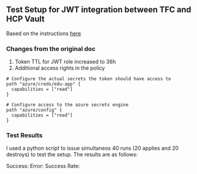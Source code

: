 ## Test Setup for JWT integration between TFC and HCP Vault

Based on the instructions [here](https://developer.hashicorp.com/terraform/cloud-docs/workspaces/dynamic-provider-credentials/vault-configuration)

### Changes from the original doc

1. Token TTL for JWT role increased to 36h
2. Additional access rights in the policy
```
# Configure the actual secrets the token should have access to
path "azure/creds/edu-app" {
  capabilities = ["read"]
}

# Configure access to the azure secrets engine
path "azure/config" {
  capabilities = ["read"]
}
```

### Test Results
I used a python script to issue simultaneos 40 runs (20 applies and 20 destroys) to test the setup. The results are as follows:

Success:
Error:
Success Rate: